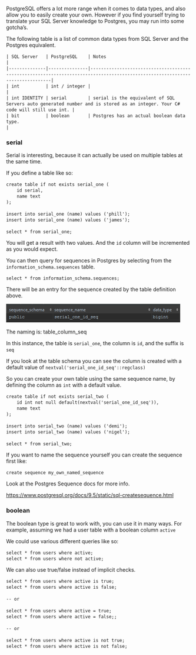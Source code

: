 <!--Title:Types-->
<!--Url:types-->

PostgreSQL offers a lot more range when it comes to data types, and also allow you to easily create your own. However if you find yourself trying to translate your SQL Server knowledge to Postgres, you may run into some gotcha’s.

The following table is a list of common data types from SQL Server and the Postgres equivalent.


    | SQL Server   | PostgreSQL    | Notes                                                                                                                       |
    |--------------|---------------|-----------------------------------------------------------------------------------------------------------------------------|
    | int          | int / integer |                                                                                                                             |
    | int IDENTITY | serial        | serial is the equivalent of SQL Servers auto generated number and is stored as an integer. Your C# code will still use int. |
    | bit          | boolean       | Postgres has an actual boolean data type.                                                                                   |

### serial

Serial is interesting, because it can actually be used on multiple tables at the same time.

If you define a table like so:

    create table if not exists serial_one (
        id serial,
        name text
    );

    insert into serial_one (name) values ('phill');
    insert into serial_one (name) values ('james');

    select * from serial_one;

You will get a result with two values. And the `id` column will be incremented as you would expect.

You can then query for sequences in Postgres by selecting from the `information_schema.sequences` table.

    select * from information_schema.sequences;

There will be an entry for the sequence created by the table definition above.

![](/documentation/content/images/postgres-sequence.png)

The naming is: table_column_seq

In this instance, the table is `serial_one`, the column is `id`, and the suffix is `seq`

If you look at the table schema you can see the column is created with a default value of `nextval('serial_one_id_seq'::regclass)`

So you can create your own table using the same sequence name, by defining the column as `int` with a default value.

    create table if not exists serial_two (
        id int not null default(nextval('serial_one_id_seq')),
        name text
    );

    insert into serial_two (name) values ('demi');
    insert into serial_two (name) values ('nigel');

    select * from serial_two;

If you want to name the sequence yourself you can create the sequence first like:

    create sequence my_own_named_sequence

Look at the Postgres Sequence docs for more info.

https://www.postgresql.org/docs/9.5/static/sql-createsequence.html

### boolean

The boolean type is great to work with, you can use it in many ways. For example, assuming we had a user table with a boolean column `active`

We could use various different queries like so:

    select * from users where active;
    select * from users where not active;

We can also use true/false instead of implicit checks.

    select * from users where active is true;
    select * from users where active is false;

    -- or

    select * from users where active = true;
    select * from users where active = false;;

    -- or

    select * from users where active is not true;
    select * from users where active is not false;
